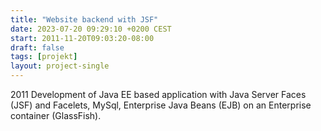```yaml
---
title: "Website backend with JSF"
date: 2023-07-20 09:29:10 +0200 CEST
start: 2011-11-20T09:03:20-08:00
draft: false
tags: [projekt]
layout: project-single
---
```


2011 Development of Java EE based application with Java Server Faces (JSF) and Facelets, MySql, Enterprise Java Beans (EJB) on an Enterprise container (GlassFish).
